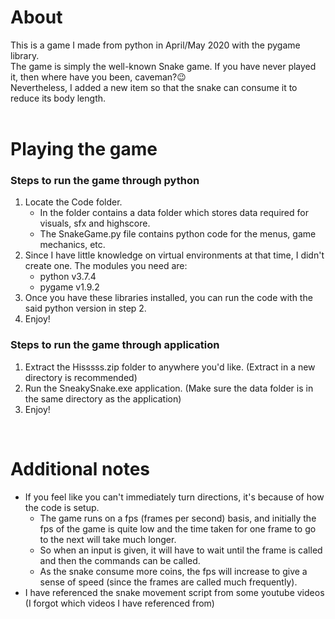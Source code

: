 # About
This is a game I made from python in April/May 2020 with the pygame library.  
The game is simply the well-known Snake game.
If you have never played it, then where have you been, caveman?😉  
Nevertheless, I added a new item so that the snake can consume it to reduce its body length.  
</br>

# Playing the game
### Steps to run the game through python
1. Locate the Code folder.
    - In the folder contains a data folder which stores data required for visuals, sfx and highscore.
    - The SnakeGame.py file contains python code for the menus, game mechanics, etc.
2. Since I have little knowledge on virtual environments at that time, I didn't create one. The modules you need are:
    - python v3.7.4
    - pygame v1.9.2
3. Once you have these libraries installed, you can run the code with the said python version in step 2.
4. Enjoy!

### Steps to run the game through application
1. Extract the Hisssss.zip folder to anywhere you'd like. (Extract in a new directory is recommended)
2. Run the SneakySnake.exe application. (Make sure the data folder is in the same directory as the application)
3. Enjoy!
</br>

# Additional notes
- If you feel like you can't immediately turn directions, it's because of how the code is setup.
  - The game runs on a fps (frames per second) basis, and initially the fps of the game is quite low and the time taken for one frame to go to the next will take much longer. 
  - So when an input is given, it will have to wait until the frame is called and then the commands can be called.
  - As the snake consume more coins, the fps will increase to give a sense of speed (since the frames are called much frequently).
- I have referenced the snake movement script from some youtube videos (I forgot which videos I have referenced from)
